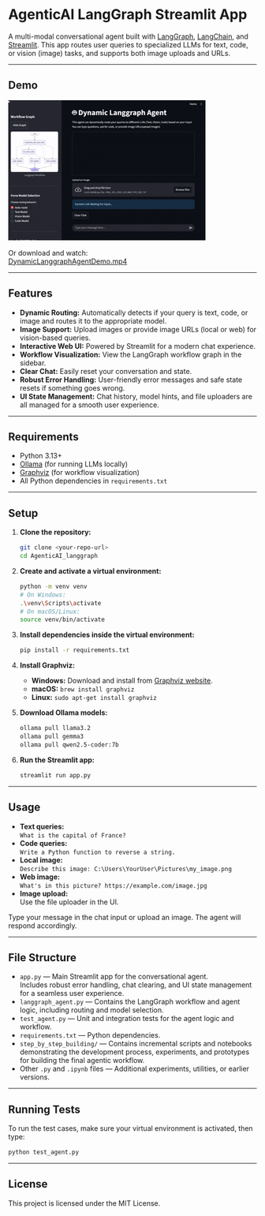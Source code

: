 # AgenticAI LangGraph Streamlit App

A multi-modal conversational agent built with [LangGraph](https://github.com/langchain-ai/langgraph), [LangChain](https://github.com/langchain-ai/langchain), and [Streamlit](https://streamlit.io/). This app routes user queries to specialized LLMs for text, code, or vision (image) tasks, and supports both image uploads and URLs.

---

## Demo


![DynamicLanggraphAgentDemo](DynamicLanggraphAgentDemo.gif)

Or download and watch:  
[DynamicLanggraphAgentDemo.mp4](DynamicLanggraphAgentDemo.mp4)

---

## Features

- **Dynamic Routing:** Automatically detects if your query is text, code, or image and routes it to the appropriate model.
- **Image Support:** Upload images or provide image URLs (local or web) for vision-based queries.
- **Interactive Web UI:** Powered by Streamlit for a modern chat experience.
- **Workflow Visualization:** View the LangGraph workflow graph in the sidebar.
- **Clear Chat:** Easily reset your conversation and state.
- **Robust Error Handling:** User-friendly error messages and safe state resets if something goes wrong.
- **UI State Management:** Chat history, model hints, and file uploaders are all managed for a smooth user experience.

---

## Requirements

- Python 3.13+
- [Ollama](https://ollama.com/) (for running LLMs locally)
- [Graphviz](https://graphviz.gitlab.io/download/) (for workflow visualization)
- All Python dependencies in `requirements.txt`

---

## Setup

1. **Clone the repository:**
    ```sh
    git clone <your-repo-url>
    cd AgenticAI_langgraph
    ```
2. **Create and activate a virtual environment:**
    ```sh
    python -m venv venv
    # On Windows:
    .\venv\Scripts\activate
    # On macOS/Linux:
    source venv/bin/activate
    ```

3. **Install dependencies inside the virtual environment:**
    ```sh
    pip install -r requirements.txt
    ```

4. **Install Graphviz:**
    - **Windows:** Download and install from [Graphviz website](https://graphviz.gitlab.io/download/).
    - **macOS:** `brew install graphviz`
    - **Linux:** `sudo apt-get install graphviz`

5. **Download Ollama models:**
    ```sh
    ollama pull llama3.2
    ollama pull gemma3
    ollama pull qwen2.5-coder:7b
    ```

6. **Run the Streamlit app:**
    ```sh
    streamlit run app.py
    ```

---

## Usage

- **Text queries:**  
  `What is the capital of France?`
- **Code queries:**  
  `Write a Python function to reverse a string.`
- **Local image:**  
  `Describe this image: C:\Users\YourUser\Pictures\my_image.png`
- **Web image:**  
  `What's in this picture? https://example.com/image.jpg`
- **Image upload:**  
  Use the file uploader in the UI.

Type your message in the chat input or upload an image. The agent will respond accordingly.

---

## File Structure

- `app.py` — Main Streamlit app for the conversational agent.  
  Includes robust error handling, chat clearing, and UI state management for a seamless user experience.
- `langgraph_agent.py` — Contains the LangGraph workflow and agent logic, including routing and model selection.
- `test_agent.py` — Unit and integration tests for the agent logic and workflow.
- `requirements.txt` — Python dependencies.
- `step_by_step_building/` — Contains incremental scripts and notebooks demonstrating the development process, experiments, and prototypes for building the final agentic workflow.
- Other `.py` and `.ipynb` files — Additional experiments, utilities, or earlier versions.

---

## Running Tests

To run the test cases, make sure your virtual environment is activated, then type:
```sh
python test_agent.py
```

---

## License

This project is licensed under the MIT License.